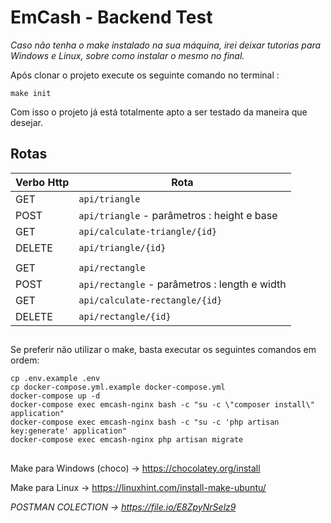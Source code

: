 # EmCash - Backend Test 
*Caso não tenha o make instalado na sua máquina, irei deixar tutorias para Windows e Linux, sobre como instalar o mesmo no final.*

Após clonar o projeto execute os seguinte comando no terminal :

    make init
   Com isso o projeto já está totalmente apto a ser testado da maneira que desejar.
   
## Rotas

| Verbo Http     |Rota                           |
|----------------|-------------------------------|
|GET|`api/triangle` |
|POST|`api/triangle` - parâmetros : height e base|
|GET|`api/calculate-triangle/{id}`|
|DELETE|`api/triangle/{id}`|
||
|GET|`api/rectangle`|
|POST|`api/rectangle` - parâmetros : length e width|
|GET|`api/calculate-rectangle/{id}`|
|DELETE|`api/rectangle/{id}`|


## 

Se preferir não utilizar o make, basta executar os seguintes comandos em ordem:

    cp .env.example .env  
    cp docker-compose.yml.example docker-compose.yml
    docker-compose up -d
    docker-compose exec emcash-nginx bash -c "su -c \"composer install\" application"
    docker-compose exec emcash-nginx bash -c "su -c 'php artisan key:generate' application"
    docker-compose exec emcash-nginx php artisan migrate
    

## 
Make para Windows (choco) -> https://chocolatey.org/install

Make para Linux  -> https://linuxhint.com/install-make-ubuntu/


*POSTMAN COLECTION -> https://file.io/E8ZpyNrSelz9*
